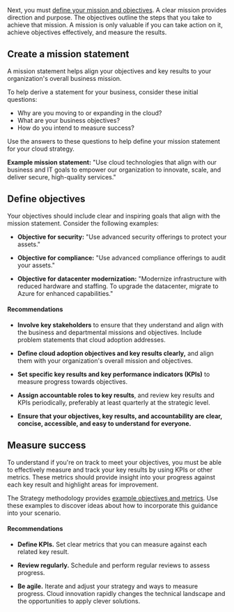 Next, you must [define your mission and objectives](/azure/cloud-adoption-framework/strategy/mission-objectives). A clear mission provides direction and purpose. The objectives outline the steps that you take to achieve that mission. A mission is only valuable if you can take action on it, achieve objectives effectively, and measure the results.

## Create a mission statement

A mission statement helps align your objectives and key results to your organization's overall business mission.

To help derive a statement for your business, consider these initial questions:

- Why are you moving to or expanding in the cloud?
- What are your business objectives?
- How do you intend to measure success?

Use the answers to these questions to help define your mission statement for your cloud strategy.

**Example mission statement:** "Use cloud technologies that align with our business and IT goals to empower our organization to innovate, scale, and deliver secure, high-quality services."

## Define objectives

Your objectives should include clear and inspiring goals that align with the mission statement. Consider the following examples:

- **Objective for security:** "Use advanced security offerings to protect your assets."

- **Objective for compliance:** "Use advanced compliance offerings to audit your assets."
- **Objective for datacenter modernization:** "Modernize infrastructure with reduced hardware and staffing. To upgrade the datacenter, migrate to Azure for enhanced capabilities."

#### Recommendations

- **Involve key stakeholders** to ensure that they understand and align with the business and departmental missions and objectives. Include problem statements that cloud adoption addresses.

- **Define cloud adoption objectives and key results clearly,** and align them with your organization's overall mission and objectives.

- **Set specific key results and key performance indicators (KPIs)** to measure progress towards objectives.

- **Assign accountable roles to key results**, and review key results and KPIs periodically, preferably at least quarterly at the strategic level.

- **Ensure that your objectives, key results, and accountability are clear, concise, accessible, and easy to understand for everyone.**

## Measure success

To understand if you're on track to meet your objectives, you must be able to effectively measure and track your key results by using KPIs or other metrics. These metrics should provide insight into your progress against each key result and highlight areas for improvement.

The Strategy methodology provides [example objectives and metrics](/azure/cloud-adoption-framework/strategy/mission-objectives#example-objectives-and-success-metrics). Use these examples to discover ideas about how to incorporate this guidance into your scenario.

#### Recommendations

- **Define KPIs.** Set clear metrics that you can measure against each related key result.

- **Review regularly.** Schedule and perform regular reviews to assess progress.

- **Be agile.** Iterate and adjust your strategy and ways to measure progress. Cloud innovation rapidly changes the technical landscape and the opportunities to apply clever solutions.
